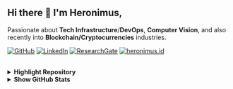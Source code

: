 ## Hi there 👋 I'm Heronimus,

Passionate about **Tech Infrastructure**/**DevOps**, **Computer Vision**, and also recently into **Blockchain/Cryptocurrencies** industries.

<!-- profile badges -->
<p align="left">
    <a href="https://github.com/heronimus" target="_blank"><img alt="GitHub" src="https://img.shields.io/badge/-@heronimus-181717?style=flat-square&logo=GitHub&logoColor=white"></a>
    <a href="https://www.linkedin.com/in/heronimustra/" target="_blank"><img alt="LinkedIn" src="https://img.shields.io/badge/-LinkedIn-0077B5?style=flat-square&logo=Linkedin&logoColor=white"></a>
    <a href="https://www.researchgate.net/profile/Heronimus_Tresy_Renata_Adie" target="_blank"><img alt="ResearchGate" src="https://img.shields.io/badge/-ResearchGate-00CCBB?style=flat-square&logo=ResearchGate&logoColor=white"></a>
    <a href="https://heronimus.id" target="_blank"><img alt="heronimus.id" src="https://img.shields.io/website?down_color=blue&down_message=about.me%2Fheronimus&label=web&up_color=pink&up_message=heronimus.id&url=https%3A%2F%2Fheronimus.id"></a>
    <br><br>
</p>


<!-- highlight repository -->
<details>
<summary><b> Highlight Repository </b></summary>
<br>
<table align="center">
  <tbody>
    <tr>
      <th align="center"> Research / Dev </th>
      <th align="center">Blockchain / Crypto</th>
    </tr>
    <tr valign="top">
      <td>
          - <a href="https://github.com/heronimus/Inpainting-GPU">heronimus/Inpainting-GPU</a> 
          <br>
          - <a href="https://github.com/heronimus/euka">heronimus/euka</a>  (Kafka CLI-Tools)
          <br>
          - <a href="https://github.com/heronimus/ct-plugin-string2files">heronimus/ct-plugin-string2files</a> (Consul plugin)
          <br>
          - [Contribute] <a href="https://github.com/hashicorp/consul/commit/d866e51bd416f3ac6829f81575bda8b0f40f1ae2">hashicorp/consul</a> (community plugin)
          <br>
          - [Contribute] <a href="https://github.com/nginxinc/ansible-role-nginx/pull/264">nginxinc/ansible-role-nginx</a>       
          <br>
      </td>
      <td>
          - <a href="https://github.com/argus-Labs/world-engine/">argus-labs/world-engine</a>
          <br>
          - <a href="https://github.com/argus-Labs/world-cli/">argus-labs/world-cli</a>
          <br>
          - <a href="https://github.com/asiantbd/crypto-discord-bot">asiantbd/crypto-discord-bot</a>
          <br>
          - [WIP] <a href="https://github.com/heronimus/spookybrew-ethers-rs">heronimus/spookybrew-ethers-rs</a> (EVM-based Contract Caller)
          <br>
          - [WIP] <a href="https://github.com/heronimus/blockchain-in-compose">heronimus/blockchain-in-compose</a> (Blockchain development stack)
          <br>
      </td>
    </tr>
  </tbody>
</table>
<br>

<table align="center">
    <tr>
      <th align="center">Guide / Sharing Session</th>
    </tr>
    <tr>
        <td>
          - <a href="https://github.com/heronimus/guide-apm-monitoring">heronimus/guide-apm-monitoring</a>
          <br>
          - <a href="https://github.com/heronimus/guide-docker-introduction">heronimus/guide-docker-introduction</a>
          <br>
          - <a href="https://github.com/heronimus/guide-jenkins-cicd">heronimus/guide-jenkins-cicd</a>
          <br>          
          - <a href="https://github.com/heronimus/guide-log-monitoring">heronimus/guide-log-monitoring</a>
          <br>
          - <a href="https://github.com/heronimus/sharing-unesa-docker">heronimus/sharing-unesa-docker</a>
      </td>
    </tr>
</table>
</details>

<!-- Github Stats -->
<details>
<summary><b> Show GitHub Stats </b></summary>
<p align="center">
    <img alt = "GitHub Stats" src="https://github-readme-stats.vercel.app/api?username=heronimus&show_icons=true&hide=issues&icon_color=000000&hide_border=true&title_color=5391FE&text_color=555">
    <br>
    <img alt = "badges.pufler.de" src="https://badges.pufler.dev/visits/heronimus/heronimus?color=blue">
</p>
</details> 

</details> 

